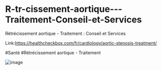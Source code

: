 # R-tr-cissement-aortique---Traitement-Conseil-et-Services
Rétrécissement aortique - Traitement : Conseil et Services


Link:https://healthcheckbox.com/fr/cardiology/aortic-stenosis-treatment/

#Santé #Rétrécissement aortique - Traitement


![image](https://github.com/user-attachments/assets/16a7b8c8-7ba7-48ba-ae68-3fe1fc1ffcfd)
